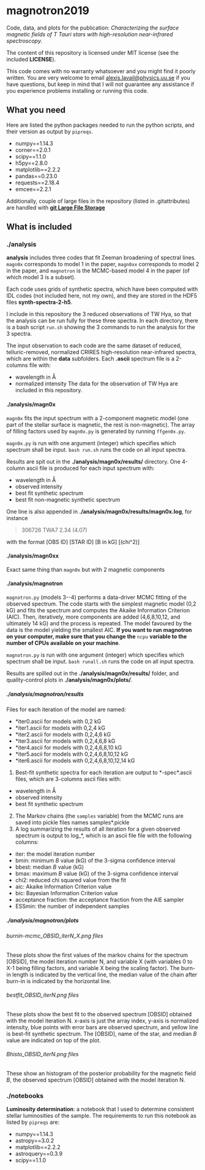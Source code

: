 # magnotron2019
Code, data, and plots for the publication: *Characterizing the surface magnetic fields of T Tauri stars with high-resolution near-infrared spectroscopy.*

The content of this repository is licensed under MIT license (see the included **LICENSE**).

This code comes with no warranty whatsoever and you might find it poorly written. You are very welcome to email [alexis.lavail@physics.uu.se](mailto:alexis.lavail@physics.uu.se) if you have questions, but keep in mind that I will not guarantee any assistance if you experience problems installing or running this code.

## What you need
Here are listed the python packages needed to run the python scripts, and their version as output by `pipreqs`.
* numpy==1.14.3
* corner==2.0.1
* scipy==1.1.0
* h5py==2.8.0
* matplotlib==2.2.2
* pandas==0.23.0
* requests==2.18.4
* emcee==2.2.1

Additionally, couple of large files in the repository (listed in .gitattributes) are handled with **[git Large File Storage](https://git-lfs.github.com/)**

## What is included
### ./analysis
**analysis** includes three codes that fit Zeeman broadening of spectral lines. `magn0x` corresponds to model 1 in the paper, `magn0xx` corresponds to model 2 in the paper, and `magnotron` is the MCMC-based model 4 in the paper (of which model 3 is a subset).

Each code uses grids of synthetic spectra, which have been computed with IDL codes (not included here, not my own), and they are stored in the HDF5 files **synth-spectra-2-h5**.

I include in this repository the 3 reduced observations of TW Hya, so that the analysis can be run fully for these three spectra. In each directory, there is a bash script `run.sh` showing the 3 commands to run the analysis for the 3 spectra.

The input observation to each code are the same dataset of reduced, telluric-removed, normalized CRIRES high-resolution near-infrared spectra, which are within the **data** subfolders. Each **.ascii** spectrum file is a 2-columns file with:
* wavelength in Å
* normalized intensity
The data for the observation of TW Hya are included in this repository.

#### ./analysis/magn0x
`magn0x` fits the input spectrum with a 2-component magnetic model (one part of the stellar surface is magnetic, the rest is non-magnetic). The array of filling factors used by `magn0x.py` is generated by running `ffgen0x.py`.

`magn0x.py` is run with one argument (integer) which specifies which spectrum shall be input. `bash run.sh` runs the code on all input spectra.

Results are spit out in the **./analysis/magn0x/results/** directory. One 4-column ascii file is produced for each input spectrum with:
* wavelength in Å
* observed intensity
* best fit synthetic spectrum
* best fit non-magnetic synthetic spectrum

One line is also appended in **./analysis/magn0x/results/magn0x.log**, for instance

>306726	TWA7	2.34 (4.07)

with the format [OBS ID] [STAR ID] [B in kG] [(chi^2)]

#### ./analysis/magn0xx
Exact same thing than `magn0x` but with 2 magnetic components

#### ./analysis/magnotron
`magnotron.py` (models 3--4) performs a data-driver MCMC fitting of the observed spectrum. The code starts with the simplest magnetic model (0,2 kG) and fits the spectrum and computes the Akaike Information Criterion (AIC). Then, iteratively, more components are added (4,6,8,10,12, and ultimately 14 kG) and the process is repeated. The model favoured by the data is the model yielding the smallest AIC. **If you want to run magnotron on your computer, make sure that you change the** `ncpu` **variable to the number of CPUs available on your machine**.

`magnotron.py` is run with one argument (integer) which specifies which spectrum shall be input. `bash runall.sh` runs the code on all input spectra.

Results are spilled out in the **./analysis/magn0x/results/** folder, and quality-control plots in **./analysis/magn0x/plots/**.

##### ./analysis/magnotron/results
Files for each iteration of the model are named:
* \*iter0.ascii for models with 0,2 kG
* \*iter1.ascii for models with 0,2,4 kG
* \*iter2.ascii for models with 0,2,4,6 kG
* \*iter3.ascii for models with 0,2,4,6,8 kG
* \*iter4.ascii for models with 0,2,4,6,8,10 kG
* \*iter5.ascii for models with 0,2,4,6,8,10,12 kG
* \*iter6.ascii for models with 0,2,4,6,8,10,12,14 kG

1. Best-fit synthetic spectra for each iteration are output to \*-spec\*.ascii files, which are 3-columns ascii files with:
* wavelength in Å
* observed intensity
* best fit synthetic spectrum
2. The Markov chains (the `samples` variable) from the MCMC runs are saved into pickle files names samples\*.pickle
3. A log summarizing the results of all iteration for a given observed spectrum is output to log_\*, which is an ascii file file with the following columns:
* iter: the model iteration number
* bmin: minimum *B* value (kG) of the 3-sigma confidence interval
* bbest: median *B* value (kG)
* bmax: maximum *B* value (kG) of the 3-sigma confidence interval
* chi2: reduced chi squared value from the fit
* aic: Akaike Information Criterion value
* bic: Bayesian Information Criterion value
* acceptance fraction: the acceptance fraction from the AIE sampler
* ESSmin: the number of independent samples

##### ./analysis/magnotron/plots
###### burnin-mcmc_OBSID_iterN_X.png files
These plots show the first values of the markov chains for the spectrum \[OBSID\], the model iteration number N, and variable X (with variables 0 to X-1 being filling factors, and variable X being the scaling factor). The burn-in length is indicated by the vertical line, the median value of the chain after burn-in is indicated by the horizontal line.
###### bestfit_OBSID_iterN.png files
These plots show the best fit to the observed spectrum \[OBSID\] obtained with the model iteration N. x-axis is just the array index, y-axis is normalized intensity, blue points with error bars are observed spectrum, and yellow line is best-fit synthetic spectrum. The \[OBSID\], name of the star, and median *B* value are indicated on top of the plot.
###### Bhisto_OBSID_iterN.png files
These show an histogram of the posterior probability for the magnetic field *B*, the observed spectrum \[OBSID\] obtained with the model iteration N.

### ./notebooks

**Luminosity determination**: a notebook that I used to determine consistent stellar luminosities of the sample. The requirements to run this notebook as listed by `pipreqs` are:
* numpy==1.14.3
* astropy==3.0.2
* matplotlib==2.2.2
* astroquery==0.3.9
* scipy==1.1.0
